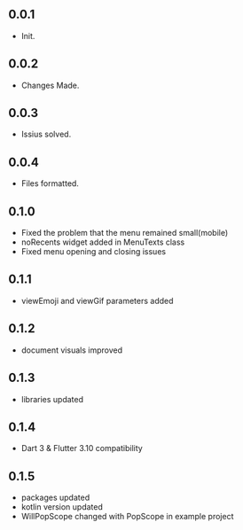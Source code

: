 ## 0.0.1

* Init.

## 0.0.2

* Changes Made.
  
## 0.0.3

* Issius solved.
  
## 0.0.4

* Files formatted.

## 0.1.0

* Fixed the problem that the menu remained small(mobile)
* noRecents widget added in MenuTexts class
* Fixed menu opening and closing issues

## 0.1.1

* viewEmoji and viewGif parameters added 

## 0.1.2

* document visuals improved 

## 0.1.3

* libraries updated 

## 0.1.4

* Dart 3 & Flutter 3.10 compatibility

## 0.1.5

* packages updated
* kotlin version updated
* WillPopScope changed with PopScope in example project


